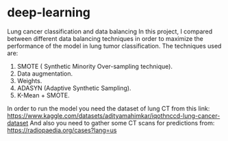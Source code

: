 # deep-learning
Lung cancer classification and data balancing 
In this project, I compared between different data balancing techniques in order to maximize the performance of the model
in lung tumor classification. The techniques used are:
1. SMOTE ( Synthetic Minority Over-sampling technique).
2. Data augmentation.
3. Weights.
4. ADASYN (Adaptive Synthetic Sampling).
5. K-Mean + SMOTE.

In order to run the model you need the dataset of lung CT from this link:
https://www.kaggle.com/datasets/adityamahimkar/iqothnccd-lung-cancer-dataset
And also you need to gather some CT scans for predictions from:
https://radiopaedia.org/cases?lang=us

